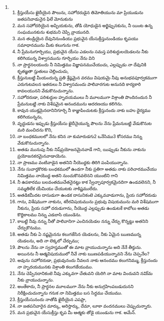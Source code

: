<ol>
  <li>
    <ol>
      <li>క్రీస్తుయేసు ఖైదీయైన పౌలును, సహోదరుడైన తిమోతియును మా ప్రియుడును జతపనివాడునైన ఫిలే మోనుకును</li>
      <li>మన సహోదరియైన అప్ఫియకును, తోడి యోధుడైన అర్ఖిప్పునకును, నీ యింట ఉన్న సంఘమునకును శుభమని చెప్పి వ్రాయునది.</li>
      <li>మన తండ్రియైన దేవునినుండియు ప్రభువైన యేసుక్రీస్తునుండియు కృపయు సమాధానమును మీకు కలుగును గాక.</li>
      <li>నీ ప్రేమనుగూర్చియు, ప్రభువైన యేసు ఎడలను సమస్త పరిశుద్ధులయెడలను నీకు కలిగియున్న విశ్వాసమును గూర్చియు నేను విని</li>
      <li>నా ప్రార్థనలయందు నీ నిమిత్తము విజ్ఞాపనముచేయుచు, ఎల్లప్పుడు నా దేవునికి కృతజ్ఞతా స్తుతులు చెల్లించుచు,</li>
      <li>క్రీస్తునుబట్టి మీయందున్న ప్రతి శ్రేష్ఠమైన వరము విషయమై నీవు అనుభవపూర్వకముగా ఎరుగుటవలన ఇతరులు నీ విశ్వాసమందు పాలివారగుట అనునది కార్యకారి కావలయునని వేడుకొనుచున్నాను.</li>
      <li>సహోదరుడా, పరిశుద్ధుల హృదయములు నీ మూలముగా విశ్రాంతి పొందినందున నీ ప్రేమనుబట్టి నాకు విశేషమైన ఆనందమును ఆదరణయు కలిగెను.</li>
      <li>కావున యుక్తమైనదానినిగూర్చి నీ కాజ్ఞాపించుటకు క్రీస్తునందు నాకు బహు ధైర్యము కలిగియున్నను,</li>
      <li>వృద్ధుడను ఇప్పుడు క్రీస్తుయేసు ఖైదీనైయున్న పౌలను నేను ప్రేమనుబట్టి వేడుకొనుట మరి మంచిదను కొని,</li>
      <li>నా బంధకములలో నేను కనిన నా కుమారుడగు2 ఒనేసిము3 కోసరము నిన్ను వేడుకొనుచున్నాను.</li>
      <li>అతడు మునుపు నీకు నిష్‌ప్రయోజనమైనవాడే గాని, యిప్పుడు నీకును నాకును ప్రయోజనకరమైనవాడాయెను.</li>
      <li>నా ప్రాణము వంటివాడైన అతనిని నీయొద్దకు తిరిగి పంపియున్నాను.</li>
      <li>నేను సువార్తకొరకు బంధకములో ఉండగా నీకు ప్రతిగా అతడు నాకు పరిచారముచేయు నిమిత్తము నాయొద్ద అతని నుంచుకొనవలెనని యుంటిని గాని</li>
      <li>నీ ఉపకారము బలవంతముచేతనైనట్టు కాక స్వేచ్ఛాపూర్వకమైనదిగా ఉండవలెనని, నీ సమ్మతిలేక యేమియు చేయుటకు నాకిష్టములేదు.</li>
      <li>అతడికమీదట దాసుడుగా ఉండక దాసునికంటె ఎక్కువవాడుగాను, ప్రియ సహోదరుడు</li>
      <li>గాను, విశేషముగా నాకును, శరీరవిషయమును ప్రభువు విషయమును మరి విశేషముగా నీకును, ప్రియ సహో దరుడుగాను, నీయొద్ద ఎల్లప్పుడు ఉండుటకే కాబోలు అతడు కొద్దికాలము నిన్ను ఎడబాసి యుండెను.</li>
      <li>కాబట్టి నీవు నన్ను నీతో పాలివానిగా ఎంచినయెడల నన్ను చేర్చు కొన్నట్టు అతనిని చేర్చుకొనుము.</li>
      <li>అతడు నీకు ఏ నష్టమైనను కలుగజేసిన యెడలను, నీకు ఏమైన ఋణమున్న యెడలను, అది నా లెక్కలో చేర్చుము;</li>
      <li>పౌలను నేను నా స్వహస్తముతో ఈ మాట వ్రాయుచున్నాను అది నేనే తీర్తును. అయినను నీ ఆత్మవిషయములో నీవే నాకు ఋణపడియున్నావని నేను చెప్పనేల?</li>
      <li>అవును సహోదరుడా, ప్రభువునందు నీవలన నాకు ఆనందము కలుగనిమ్ము,  క్రీస్తునందు  నా  హృదయమునకు విశ్రాంతి కలుగజేయుము.</li>
      <li>నేను చెప్పినదానికంటె నీవు ఎక్కువగా చేతువని యెరిగి నా మాట విందువని నమి్మ నీకు వ్రాయుచున్నాను.</li>
      <li>అంతేకాదు, నీ ప్రార్థనల మూలముగా నేను నీకు అనుగ్రహింపబడుదునని నిరీక్షించుచున్నాను గనుక నా నిమిత్తము బస సిద్ధము చేయుము.</li>
      <li>క్రీస్తుయేసునందు నాతోడి ఖైదీయైన ఎపఫ్రా,</li>
      <li>నా జతపనివారైన మార్కు, అరిస్తార్కు, దేమా, లూకా వందనములు చెప్పుచున్నారు.</li>
      <li>మన ప్రభువైన యేసుక్రీస్తు కృప మీ ఆత్మకు తోడై యుండును గాక. అమేన్‌.</li>
    </ol>
  </li>
</ol>